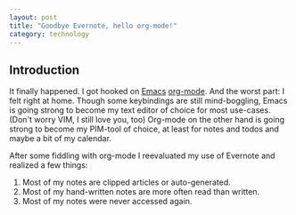 ```yaml
---
layout: post
title: "Goodbye Evernote, hello org-mode!"
category: technology
---
```

## Introduction
It finally happened. I got hooked on [Emacs][emacs] [org-mode][orgmode]. And the worst part: I felt right at home. Though some keybindings are still mind-boggling, Emacs is going strong to become my text editor of choice for most use-cases. (Don't worry VIM, I still love you, too) Org-mode on the other hand is going strong to become my PIM-tool of choice, at least for notes and todos and maybe a bit of my calendar.

After some fiddling with org-mode I reevaluated my use of Evernote and realized a few things:

1. Most of my notes are clipped articles or auto-generated.
2. Most of my hand-written notes are more often read than written.
3. Most of my notes were never accessed again.

<!-- more -->

[droidEditPro]: https://play.google.com/store/apps/details?id=com.aor.droidedit.pro
[orgmode]: http://www.orgmode.org
[gitAnnex]: http://git-annex.branchable.com/
[bitbucket]: https://www.bitbucket.org
[git]: http://git-scm.com/
[emacs]: http://www.gnu.org/software/emacs/
